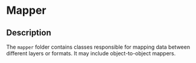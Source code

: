 # Mapper

## Description
The `mapper` folder contains classes responsible for mapping data between different layers or formats.
It may include object-to-object mappers.
